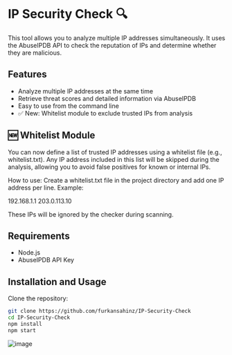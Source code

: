# IP Security Check 🔍
This tool allows you to analyze multiple IP addresses simultaneously. It uses the AbuseIPDB API to check the reputation of IPs and determine whether they are malicious.

## Features
- Analyze multiple IP addresses at the same time
- Retrieve threat scores and detailed information via AbuseIPDB
- Easy to use from the command line
- ✅ New: Whitelist module to exclude trusted IPs from analysis

## 🆕 Whitelist Module
You can now define a list of trusted IP addresses using a whitelist file (e.g., whitelist.txt).
Any IP address included in this list will be skipped during the analysis, allowing you to avoid false positives for known or internal IPs.

How to use:
Create a whitelist.txt file in the project directory and add one IP address per line. Example:

192.168.1.1
203.0.113.10

These IPs will be ignored by the checker during scanning.

## Requirements
- Node.js
- AbuseIPDB API Key

## Installation and Usage
Clone the repository:

```bash
git clone https://github.com/furkansahinz/IP-Security-Check
cd IP-Security-Check
npm install
npm start
````
![image](https://github.com/user-attachments/assets/5be84f9b-7d9c-4713-b06f-bae7a4ba9425)

